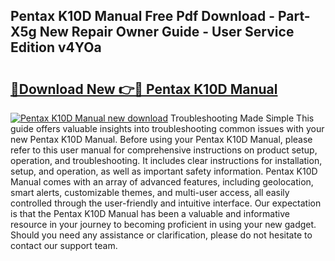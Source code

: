 ## Pentax K10D Manual Free Pdf Download - Part-X5g New Repair Owner Guide - User Service Edition v4YOa

# <h2><a href="http://cf26852.oget.top/?id=Pentax+K10D+Manual">🔗Download New 👉🔴 Pentax K10D Manual</a></h2>

[![Pentax K10D Manual new download](https://i.imgur.com/5g1atiW.png)](http://cf26852.oget.top/?id=Pentax+K10D+Manual)
Troubleshooting Made Simple This guide offers valuable insights into troubleshooting common issues with your new Pentax K10D Manual. Before using your Pentax K10D Manual, please refer to this user manual for comprehensive instructions on product setup, operation, and troubleshooting. It includes clear instructions for installation, setup, and operation, as well as important safety information. Pentax K10D Manual comes with an array of advanced features, including geolocation, smart alerts, customizable themes, and multi-user access, all easily controlled through the user-friendly and intuitive interface. Our expectation is that the Pentax K10D Manual has been a valuable and informative resource in your journey to becoming proficient in using your new gadget. Should you need any assistance or clarification, please do not hesitate to contact our support team.
